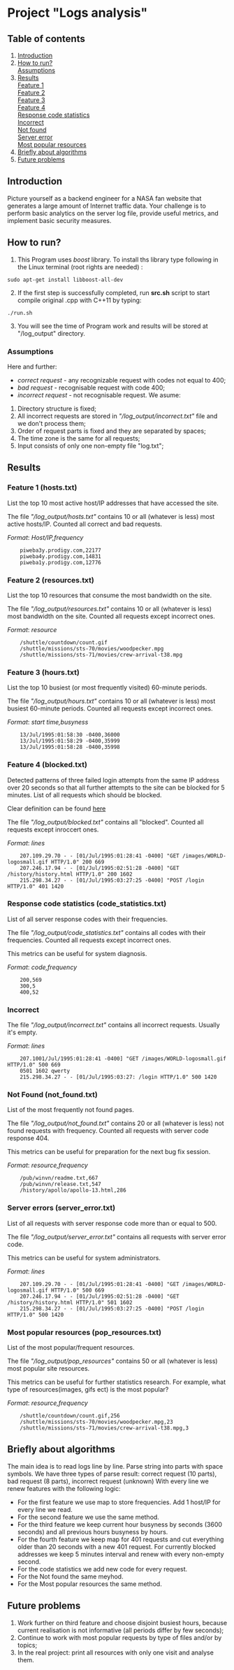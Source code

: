 # Project "Logs analysis"  
## Table of contents  
1. [Introduction](README.md#introduction)  
2. [How to run?](README.md#how_to_run)  
    [Assumptions](README.md#assamptions)
3. [Results](README.md#results)    
    [Feature 1](README.md#feature1)  
    [Feature 2](README.md#feature2)  
    [Feature 3](README.md#feature3)  
    [Feature 4](README.md#feature4)  
    [Response code statistics](README.md#feature5)  
    [Incorrect](README.md#feature6)  
    [Not found](README.md#feature7)  
    [Server error](README.md#feature8)  
    [Most popular resources](README.md#feature9)  
4. [Briefly about algorithms](README.md#algorithm)  
5. [Future problems](README.md#conclusion)  

<a name="introduction"></a>
## Introduction  
Picture yourself as a backend engineer for a NASA fan website that generates a large amount of Internet traffic data. Your challenge is to perform basic analytics on the server log file, provide useful metrics, and implement basic security measures.  

<a name="how_to_run"></a>
## How to run?  
1. This Program uses _*boost*_ library. To install ths library type following in the Linux terminal
 (root rights are needed)   : 
```{sh }
sudo apt-get install libboost-all-dev
```
    
2. If the first step is successfully completed, run **src.sh** script to start compile original .cpp with C++11 by typing:
```{sh }
./run.sh
```
3. You will see the time of Program work and results will be stored at "/log_output" directory.

<a name="assamptions"></a>
### Assumptions
Here and further:
* *correct request* - any recognizable request with codes not equal to 400;
* *bad request* - recognisable request with code 400;
* *incorrect request* - not recognisable request.
We asume:
1. Directory structure is fixed;  
2. All incorrect requests are stored in *"/log_output/incorrect.txt"* file and we don't process them;  
3. Order of request parts is fixed and they are separated by spaces;
4. The time zone is the same for all requests;
5. Input consists of only one non-empty file "log.txt";
<a name="results"></a>
## Results  
<a name="feature1"></a>
### Feature 1 (hosts.txt)  
List the top 10 most active host/IP addresses that have accessed the site.

The file *"/log_output/hosts.txt"* contains 10 or all (whatever is less) most active hosts/IP.
Counted all correct and bad requests. 

_Format_: *Host/IP,frequency*
```
    piweba3y.prodigy.com,22177
    piweba4y.prodigy.com,14831
    piweba1y.prodigy.com,12776
```
<a name="feature2"></a>
### Feature 2 (resources.txt)  
List the top 10 resources that consume the most bandwidth on the site.  

The file *"/log_output/resources.txt"* contains 10 or all (whatever is less) most bandwidth on the site.
Counted all requests except incorrect ones.  

_Format_: *resource*
```
    /shuttle/countdown/count.gif
    /shuttle/missions/sts-70/movies/woodpecker.mpg
    /shuttle/missions/sts-71/movies/crew-arrival-t38.mpg
```
<a name="feature3"></a>
### Feature 3 (hours.txt)  
List the top 10 busiest (or most frequently visited) 60-minute periods.  

The file *"/log_output/hours.txt"* contains 10 or all (whatever is less) most busiest 60-minute periods.
Counted all requests except incorrect ones.  

_Format_: *start time,busyness*
```
    13/Jul/1995:01:58:30 -0400,36000
    13/Jul/1995:01:58:29 -0400,35999
    13/Jul/1995:01:58:28 -0400,35998
```
<a name="feature4"></a>
### Feature 4 (blocked.txt)
Detected patterns of three failed login attempts from the same IP address over 20 seconds so that all further attempts to the site can be blocked for 5 minutes. List of all requests which should be blocked. 

Clear definition can be found [here]( https://github.com/InsightDataScience/fansite-analytics-challenge/blob/master/README.md#details-of-implementation "here")

The file *"/log_output/blocked.txt"* contains all "blocked".
Counted all requests except inroccert ones.  

_Format_: *lines*
```
    207.109.29.70 - - [01/Jul/1995:01:28:41 -0400] "GET /images/WORLD-logosmall.gif HTTP/1.0" 200 669
    207.246.17.94 - - [01/Jul/1995:02:51:28 -0400] "GET /history/history.html HTTP/1.0" 200 1602
    215.298.34.27 - - [01/Jul/1995:03:27:25 -0400] "POST /login HTTP/1.0" 401 1420
``` 
<a name="feature5"></a>
### Response code statistics (code_statistics.txt)
List of all server response codes with their frequencies.

The file *"/log_output/code_statistics.txt"* contains all codes with their frequencies.
Counted all requests except incorrect ones.

This metrics can be useful for system diagnosis.

_Format_: *code,frequency*
```
    200,569
    300,5
    400,52
``` 
<a name="feature6"></a>
### Incorrect  
The file *"/log_output/incorrect.txt"* contains all incorrect requests. Usually it's empty.  

_Format_: *lines*
```
    207.1001/Jul/1995:01:28:41 -0400] "GET /images/WORLD-logosmall.gif HTTP/1.0" 500 669
    0501 1602 qwerty
    215.298.34.27 - - [01/Jul/1995:03:27: /login HTTP/1.0" 500 1420
``` 
<a name="feature7"></a>
### Not Found (not_found.txt)  
List of the most frequently not found pages.

The file *"/log_output/not_found.txt"* contains 20 or all (whatever is less) not found requests with frequency.
Counted all requests with server code response 404.

This metrics can be useful for preparation for the next bug fix session.

_Format_: *resource,frequency*
```
    /pub/winvn/readme.txt,667
    /pub/winvn/release.txt,547
    /history/apollo/apollo-13.html,286
``` 
<a name="feature8"></a>
### Server errors (server_error.txt)  
List of all requests with server response code more than or equal to 500.

The file *"/log_output/server_error.txt"* contains all requests with server error code.

This metrics can be useful for system administrators.

_Format_: *lines*
```
    207.109.29.70 - - [01/Jul/1995:01:28:41 -0400] "GET /images/WORLD-logosmall.gif HTTP/1.0" 500 669
    207.246.17.94 - - [01/Jul/1995:02:51:28 -0400] "GET /history/history.html HTTP/1.0" 501 1602
    215.298.34.27 - - [01/Jul/1995:03:27:25 -0400] "POST /login HTTP/1.0" 500 1420
``` 
<a name="feature9"></a>
### Most popular resources (pop_resources.txt)  
List of the most popular/frequent resources.

The file *"/log_output/pop_resources"* contains 50 or all (whatever is less) most popular site resources.

This metrics can be useful for further statistics research. For example, what type of resources(images, gifs ect) is the most popular?

_Format_: *resource,frequency*
```
    /shuttle/countdown/count.gif,256
    /shuttle/missions/sts-70/movies/woodpecker.mpg,23
    /shuttle/missions/sts-71/movies/crew-arrival-t38.mpg,3
```   
<a name="algorithm"></a>
## Briefly about algorithms
The main idea is to read logs line by line. Parse string into parts with space symbols.
We have three types of parse result: correct request (10 parts), bad request (8 parts), incorrect request (unknown)
With every line we renew features with the following logic:
* For the first feature we use map to store frequencies. Add 1 host/IP for every line we read.
* For the second feature we use the same method.
* For the third feature we keep current hour busyness by seconds (3600 seconds) and all previous hours busyness by hours.
* For the fourth feature we keep map for 401 requests and cut everything older than 20 seconds with a new 401 request. For currently blocked addresses we keep 5 minutes interval and renew with every non-empty second.
* For the code statistics we add new code for every request.
* For the Not found the same meyhod.
* For the Most popular resources the same method.
<a name="conclusion"></a>
## Future problems  
1. Work further on third feature and choose disjoint busiest hours, because current realisation is not informative (all periods differ by few seconds);
2. Continue to work with most popular requests by type of files and/or by topics;
3. In the real project: print all resources with only one visit and analyse them. 

